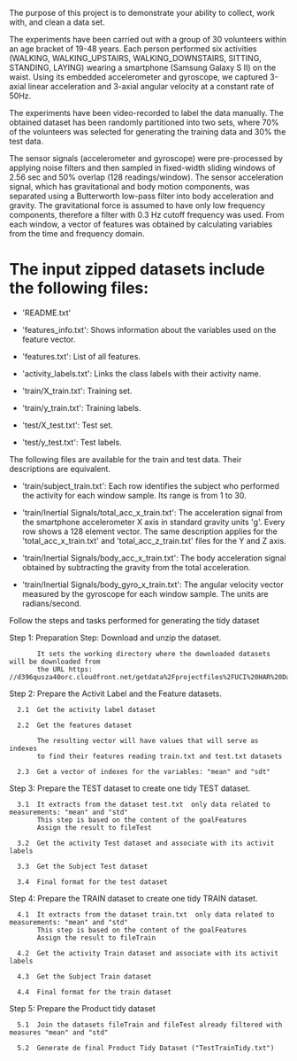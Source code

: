 The purpose of this project is to demonstrate your ability to collect, 
work with, and clean a data set.

The experiments have been carried out with a group of 30 volunteers within 
an age bracket of 19-48 years. Each person performed six activities 
(WALKING, WALKING_UPSTAIRS, WALKING_DOWNSTAIRS, SITTING, STANDING, LAYING) 
wearing a smartphone (Samsung Galaxy S II) on the waist. Using its embedded 
accelerometer and gyroscope, we captured 3-axial linear acceleration and 
3-axial angular velocity at a constant rate of 50Hz. 

The experiments have been video-recorded to label the data manually. 
The obtained dataset has been randomly partitioned into two sets, 
where 70% of the volunteers was selected for generating the training 
data and 30% the test data. 

The sensor signals (accelerometer and gyroscope) were pre-processed by 
applying noise filters and then sampled in fixed-width sliding windows 
of 2.56 sec and 50% overlap (128 readings/window). The sensor acceleration 
signal, which has gravitational and body motion components, was separated 
using a Butterworth low-pass filter into body acceleration and gravity. 
The gravitational force is assumed to have only low frequency components, 
therefore a filter with 0.3 Hz cutoff frequency was used. From each window, 
a vector of features was obtained by calculating variables from the time 
and frequency domain.

The input zipped datasets include the following files:
=====================================================

- 'README.txt'

- 'features_info.txt': Shows information about the variables used on the feature vector.

- 'features.txt': List of all features.

- 'activity_labels.txt': Links the class labels with their activity name.

- 'train/X_train.txt': Training set.

- 'train/y_train.txt': Training labels.

- 'test/X_test.txt': Test set.

- 'test/y_test.txt': Test labels.

The following files are available for the train and test data. Their descriptions are equivalent. 

- 'train/subject_train.txt': Each row identifies the subject who performed the activity for 
   each window sample. Its range is from 1 to 30. 

- 'train/Inertial Signals/total_acc_x_train.txt': The acceleration signal from the smartphone 
   accelerometer X axis in standard gravity units 'g'. Every row shows a 128 element vector. 
   The same description applies for the 'total_acc_x_train.txt' and 'total_acc_z_train.txt' 
   files for the Y and Z axis. 

- 'train/Inertial Signals/body_acc_x_train.txt': The body acceleration signal obtained by 
   subtracting the gravity from the total acceleration. 

- 'train/Inertial Signals/body_gyro_x_train.txt': The angular velocity vector measured by 
   the gyroscope for each window sample. The units are radians/second. 



Follow the steps and tasks performed for generating the tidy dataset

 Step 1:   Preparation Step: Download and unzip the dataset.

           It sets the working directory where the downloaded datasets will be downloaded from
           the URL https: //d396qusza40orc.cloudfront.net/getdata%2Fprojectfiles%2FUCI%20HAR%20Dataset.zip

 Step 2:   Prepare the Activit Label  and the Feature datasets.

      2.1  Get the activity label dataset

      2.2  Get the features dataset

           The resulting vector will have values that will serve as indexes 
           to find their features reading train.txt and test.txt datasets

      2.3  Get a vector of indexes for the variables: "mean" and "sdt"
 
 Step 3:   Prepare the TEST dataset to create one tidy TEST dataset.

      3.1  It extracts from the dataset test.txt  only data related to measurements: "mean" and "std"
           This step is based on the content of the goalFeatures
           Assign the result to fileTest    

      3.2  Get the activity Test dataset and associate with its activit labels
               
      3.3  Get the Subject Test dataset 
      
      3.4  Final format for the test dataset 
           
 
 Step 4:   Prepare the TRAIN dataset to create one tidy TRAIN dataset. 

      4.1  It extracts from the dataset train.txt  only data related to measurements: "mean" and "std"
           This step is based on the content of the goalFeatures
           Assign the result to fileTrain  
  
      4.2  Get the activity Train dataset and associate with its activit labels
             
      4.3  Get the Subject Train dataset 

      4.4  Final format for the train dataset 
     
 Step 5:   Prepare the Product tidy dataset 

      5.1  Join the datasets fileTrain and fileTest already filtered with measures "mean" and "std"
 
      5.2  Generate de final Product Tidy Dataset ("TestTrainTidy.txt") 

           
